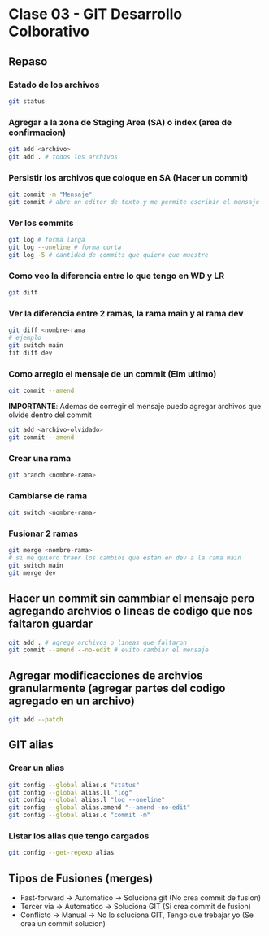 # Clase 03 - GIT Desarrollo Colborativo

## Repaso

### Estado de los archivos

```sh
git status
```

### Agregar a la zona de Staging Area (SA) o index (area de confirmacion)

```sh
git add <archivo>
git add . # todos los archivos
```

### Persistir los archivos que coloque en SA (Hacer un commit)

```sh
git commit -m "Mensaje"
git commit # abre un editor de texto y me permite escribir el mensaje
```

### Ver los commits

```sh
git log # forma larga
git log --oneline # forma corta
git log -5 # cantidad de commits que quiero que muestre
```

### Como veo la diferencia entre lo que tengo en WD y LR

```sh
git diff
```

### Ver la diferencia entre 2 ramas, la rama main y al rama dev

```sh
git diff <nombre-rama
# ejemplo
git switch main
fit diff dev
```

### Como arreglo el mensaje de un commit (Elm ultimo)

```sh
git commit --amend
```

**IMPORTANTE**: Ademas de corregir el mensaje puedo agregar archivos que olvide dentro del commit

```sh
git add <archivo-olvidado>
git commit --amend
```

### Crear una rama

```sh
git branch <nombre-rama>
```

### Cambiarse de rama

```sh
git switch <nombre-rama>
```

### Fusionar 2 ramas

```sh
git merge <nombre-rama>
# si me quiero traer los cambios que estan en dev a la rama main
git switch main
git merge dev
```


## Hacer un commit sin cammbiar el mensaje pero agregando archvios o lineas de codigo que nos faltaron guardar

```sh
git add . # agrego archivos o lineas que faltaron
git commit --amend --no-edit # evito cambiar el mensaje
```

## Agregar  modificacciones de archvios granularmente (agregar partes del codigo agregado en un archivo)

```sh
git add --patch
```

## GIT alias

### Crear un alias

```sh
git config --global alias.s "status"
git config --global alias.ll "log"
git config --global alias.l "log --oneline"
git config --global alias.amend "--amend -no-edit"
git config --global alias.c "commit -m"
```

### Listar los alias que tengo cargados

```sh
git config --get-regexp alias
```

## Tipos de Fusiones (merges)

* Fast-forward -> Automatico -> Soluciona git (No crea commit de fusion)
* Tercer via -> Automatico -> Soluciona GIT (Si crea commit de fusion)
* Conflicto -> Manual -> No lo soluciona GIT, Tengo que trebajar yo (Se crea un commit solucion)